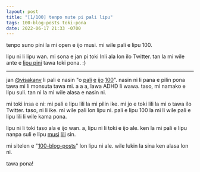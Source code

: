 ```yaml
---
layout: post
title: "[1/100] tenpo mute pi pali lipu"
tags: 100-blog-posts toki-pona
date: 2022-06-17 21:33 -0700
---
```


tenpo suno pini la mi open e ijo musi. mi wile pali e lipu 100. 

lipu ni li lipu wan. mi sona e jan pi toki Inli ala lon ilo Twitter. tan la mi wile ante e [lipu pini](/2022/06/17/100-blog-posts) tawa toki pona. :)

***

jan [@visakanv](https://twitter.com/visakanv) li pali e nasin "o [pali](https://twitter.com/visakanv/status/1330985556872818689) [e](http://www.visakanv.com/blog/100-2/) [ijo](https://twitter.com/visakanv/status/1362123101983576064) [100](https://twitter.com/visakanv/status/1344327942055161856)". nasin ni li pana e pilin pona tawa mi li monsuta tawa mi. a a a, lawa ADHD li wawa. taso, mi namako e lipu suli. tan ni la mi wile alasa e nasin ni.

mi toki insa e ni: mi pali e lipu lili la mi pilin ike. mi jo e toki lili la mi o tawa ilo Twitter. taso, ni li ike. mi wile pali lon lipu ni. pali e lipu 100 la mi li wile pali e lipu lili li wile kama pona.

lipu ni li toki taso ala e ijo wan. a, lipu ni li toki e ijo ale. ken la mi pali e lipu nanpa suli e lipu [musi](/2020/07/01/forgetting) [lili](/2019/10/15/a-logician-s-exceptional-nightmare) sin. 

mi sitelen e "[100-blog-posts](/tags#100-blog-posts)" lon lipu ni ale. wile lukin la sina ken alasa lon ni. 

tawa pona!